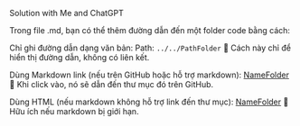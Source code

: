 Solution with Me and ChatGPT

Trong file .md, bạn có thể thêm đường dẫn đến một folder code bằng cách:

Chỉ ghi đường dẫn dạng văn bản:
Path: `../../PathFolder`
📌 Cách này chỉ để hiển thị đường dẫn, không có liên kết.

Dùng Markdown link (nếu trên GitHub hoặc hỗ trợ markdown):
[NameFolder](../../NameFolder/)
📌 Khi click vào, nó sẽ dẫn đến thư mục đó trên GitHub.

Dùng HTML (nếu markdown không hỗ trợ link đến thư mục):
<a href="../../NameFolder/">NameFolder</a>
📌 Hữu ích nếu markdown bị giới hạn.
